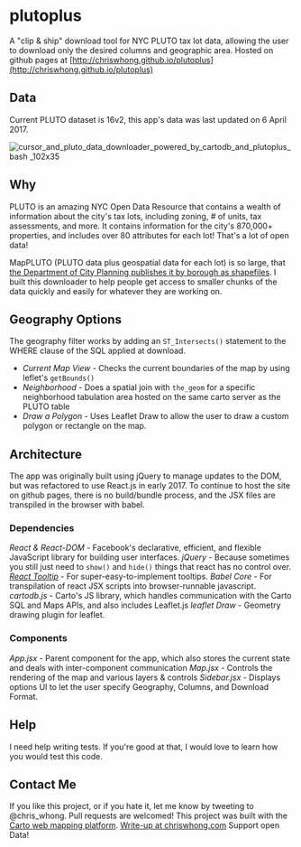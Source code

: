 # plutoplus
A "clip & ship" download tool for NYC PLUTO tax lot data, allowing the user to download only the desired columns and geographic area.
Hosted on github pages at [http://chriswhong.github.io/plutoplus](http://chriswhong.github.io/plutoplus)

## Data 
Current PLUTO dataset is 16v2, this app's data was last updated on 6 April 2017.

![cursor_and_pluto_data_downloader_powered_by_cartodb_and_plutoplus_ _bash_ _102x35](https://cloud.githubusercontent.com/assets/1833820/8522377/7719b904-23bb-11e5-936c-0fe760ed3621.png)

## Why
PLUTO is an amazing NYC Open Data Resource that contains a wealth of information about the city's tax lots, including zoning, # of units, tax assessments, and more. It contains information for the city's 870,000+ properties, and includes over 80 attributes for each lot! That's a lot of open data!

MapPLUTO (PLUTO data plus geospatial data for each lot) is so large, that [the Department of City Planning publishes it by borough as shapefiles](https://www1.nyc.gov/site/planning/data-maps/open-data/dwn-pluto-mappluto.page). I built this downloader to help people get access to smaller chunks of the data quickly and easily for whatever they are working on.

## Geography Options
The geography filter works by adding an `ST_Intersects()` statement to the WHERE clause of the SQL applied at download.
- _Current Map View_ - Checks the current boundaries of the map by using leflet's `getBounds()`
- _Neighborhood_ - Does a spatial join with `the_geom` for a specific neighborhood tabulation area hosted on the same carto server as the PLUTO table
- _Draw a Polygon_ - Uses Leaflet Draw to allow the user to draw a custom polygon or rectangle on the map.

## Architecture
The app was originally built using jQuery to manage updates to the DOM, but was refactored to use React.js in early 2017.  To continue to host the site on github pages, there is no build/bundle process, and the JSX files are transpiled in the browser with babel.

### Dependencies
_React & React-DOM_ - Facebook's declarative, efficient, and flexible JavaScript library for building user interfaces.
_jQuery_ - Because sometimes you still just need to `show()` and `hide()` things that react has no control over.
_[React Tooltip](https://github.com/wwayne/react-tooltip)_ - For super-easy-to-implement tooltips.
_Babel Core_ - For transpilation of react JSX scripts into browser-runnable javascript.
_cartodb.js_ - Carto's JS library, which handles communication with the Carto SQL and Maps APIs, and also includes Leaflet.js
_leaflet Draw_ - Geometry drawing plugin for leaflet.

### Components
_App.jsx_ - Parent component for the app, which also stores the current state and deals with inter-component communication
_Map.jsx_ - Controls the rendering of the map and various layers & controls
_Sidebar.jsx_ - Displays options UI to let the user specify Geography, Columns, and Download Format.

## Help
I need help writing tests.  If you're good at that, I would love to learn how you would test this code.

## Contact Me

If you like this project, or if you hate it, let me know by tweeting to @chris_whong. Pull requests are welcomed! This project was built with the [Carto web mapping platform](https://carto.com/). [Write-up at chriswhong.com](http://chriswhong.com/open-data/building-a-custom-downloader-for-nycs-pluto-data/) Support open Data! 
